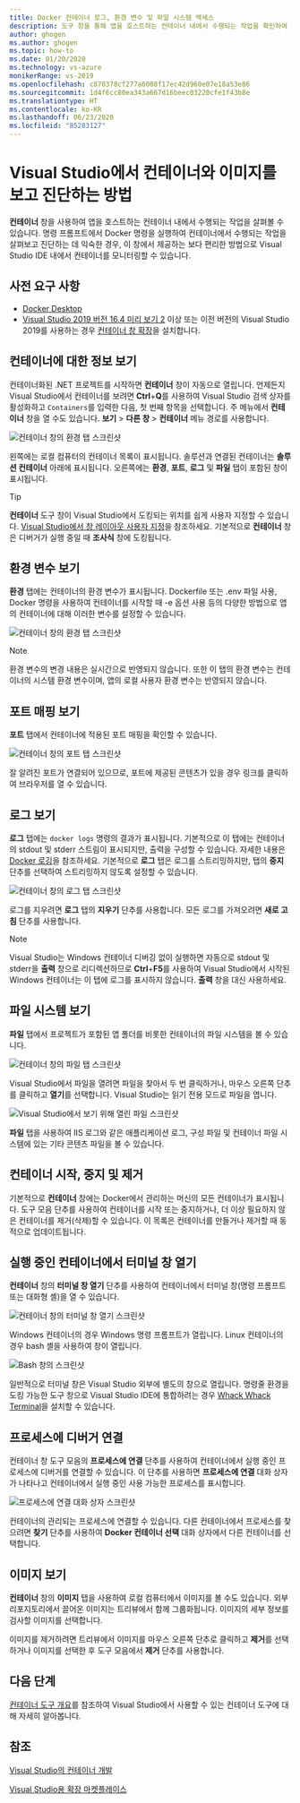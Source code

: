 ```yaml
---
title: Docker 컨테이너 로그, 환경 변수 및 파일 시스템 액세스
description: 도구 창을 통해 앱을 호스트하는 컨테이너 내에서 수행되는 작업을 확인하여 Visual Studio에서 컨테이너 기반 앱을 디버그하고 진단하는 기능을 향상하는 방법을 설명합니다.
author: ghogen
ms.author: ghogen
ms.topic: how-to
ms.date: 01/20/2020
ms.technology: vs-azure
monikerRange: vs-2019
ms.openlocfilehash: c870378cf277a6008f17ec42d960e07e18a53e86
ms.sourcegitcommit: 1d4f6cc80ea343a667d16beec03220cfe1f43b8e
ms.translationtype: HT
ms.contentlocale: ko-KR
ms.lasthandoff: 06/23/2020
ms.locfileid: "85283127"
---
```

# <a name="how-to-view-and-diagnose-containers-and-images-in-visual-studio"></a>Visual Studio에서 컨테이너와 이미지를 보고 진단하는 방법

**컨테이너** 창을 사용하여 앱을 호스트하는 컨테이너 내에서 수행되는 작업을 살펴볼 수 있습니다. 명령 프롬프트에서 Docker 명령을 실행하여 컨테이너에서 수행되는 작업을 살펴보고 진단하는 데 익숙한 경우, 이 창에서 제공하는 보다 편리한 방법으로 Visual Studio IDE 내에서 컨테이너를 모니터링할 수 있습니다.

## <a name="prerequisites"></a>사전 요구 사항

- [Docker Desktop](https://hub.docker.com/editions/community/docker-ce-desktop-windows)
- [Visual Studio 2019 버전 16.4 미리 보기 2](https://visualstudio.microsoft.com/downloads) 이상 또는 이전 버전의 Visual Studio 2019를 사용하는 경우 [컨테이너 창 확장](https://marketplace.visualstudio.com/items?itemName=ms-azuretools.vs-containers-tools-extensions)을 설치합니다.

## <a name="view-information-about-your-containers"></a>컨테이너에 대한 정보 보기

컨테이너화된 .NET 프로젝트를 시작하면 **컨테이너** 창이 자동으로 열립니다. 언제든지 Visual Studio에서 컨테이너를 보려면 **Ctrl**+**Q**를 사용하여 Visual Studio 검색 상자를 활성화하고 `Containers`를 입력한 다음, 첫 번째 항목을 선택합니다. 주 메뉴에서 **컨테이너** 창을 열 수도 있습니다. **보기** > **다른 창** > **컨테이너** 메뉴 경로를 사용합니다.  

![컨테이너 창의 환경 탭 스크린샷](media/view-and-diagnose-containers/container-window.png)

왼쪽에는 로컬 컴퓨터의 컨테이너 목록이 표시됩니다. 솔루션과 연결된 컨테이너는 **솔루션 컨테이너** 아래에 표시됩니다. 오른쪽에는 **환경**, **포트**, **로그** 및 **파일** 탭이 포함된 창이 표시됩니다.

> [!TIP]
> **컨테이너** 도구 창이 Visual Studio에서 도킹되는 위치를 쉽게 사용자 지정할 수 있습니다. [Visual Studio에서 창 레이아웃 사용자 지정](../ide/customizing-window-layouts-in-visual-studio.md)을 참조하세요. 기본적으로 **컨테이너** 창은 디버거가 실행 중일 때 **조사식** 창에 도킹됩니다.

## <a name="view-environment-variables"></a>환경 변수 보기

**환경** 탭에는 컨테이너의 환경 변수가 표시됩니다. Dockerfile 또는 .env 파일 사용, Docker 명령을 사용하여 컨테이너를 시작할 때 -e 옵션 사용 등의 다양한 방법으로 앱의 컨테이너에 대해 이러한 변수를 설정할 수 있습니다.

![컨테이너 창의 환경 탭 스크린샷](media/view-and-diagnose-containers/containers-environment-vars.png)

> [!NOTE]
> 환경 변수의 변경 내용은 실시간으로 반영되지 않습니다. 또한 이 탭의 환경 변수는 컨테이너의 시스템 환경 변수이며, 앱의 로컬 사용자 환경 변수는 반영되지 않습니다.

## <a name="view-port-mappings"></a>포트 매핑 보기

**포트** 탭에서 컨테이너에 적용된 포트 매핑을 확인할 수 있습니다.

![컨테이너 창의 포트 탭 스크린샷](media/view-and-diagnose-containers/containers-ports.png)

잘 알려진 포트가 연결되어 있으므로, 포트에 제공된 콘텐츠가 있을 경우 링크를 클릭하여 브라우저를 열 수 있습니다.

## <a name="view-logs"></a>로그 보기

**로그** 탭에는 `docker logs` 명령의 결과가 표시됩니다. 기본적으로 이 탭에는 컨테이너의 stdout 및 stderr 스트림이 표시되지만, 출력을 구성할 수 있습니다. 자세한 내용은 [Docker 로깅](https://docs.docker.com/config/containers/logging/)을 참조하세요.  기본적으로 **로그** 탭은 로그를 스트리밍하지만, 탭의 **중지** 단추를 선택하여 스트리밍하지 않도록 설정할 수 있습니다.

![컨테이너 창의 로그 탭 스크린샷](media/view-and-diagnose-containers/containers-logs.png)

로그를 지우려면 **로그** 탭의 **지우기** 단추를 사용합니다.  모든 로그를 가져오려면 **새로 고침** 단추를 사용합니다.

> [!NOTE]
> Visual Studio는 Windows 컨테이너 디버깅 없이 실행하면 자동으로 stdout 및 stderr을 **출력** 창으로 리디렉션하므로 **Ctrl**+**F5**를 사용하여 Visual Studio에서 시작된 Windows 컨테이너는 이 탭에 로그를 표시하지 않습니다. **출력** 창을 대신 사용하세요.

## <a name="view-the-filesystem"></a>파일 시스템 보기

**파일** 탭에서 프로젝트가 포함된 앱 폴더를 비롯한 컨테이너의 파일 시스템을 볼 수 있습니다.

![컨테이너 창의 파일 탭 스크린샷](media/view-and-diagnose-containers/container-filesystem.png)

Visual Studio에서 파일을 열려면 파일을 찾아서 두 번 클릭하거나, 마우스 오른쪽 단추를 클릭하고 **열기**를 선택합니다. Visual Studio는 읽기 전용 모드로 파일을 엽니다.

![Visual Studio에서 보기 위해 열린 파일 스크린샷](media/view-and-diagnose-containers/container-file-open.png)

**파일** 탭을 사용하여 IIS 로그와 같은 애플리케이션 로그, 구성 파일 및 컨테이너 파일 시스템에 있는 기타 콘텐츠 파일을 볼 수 있습니다.

## <a name="start-stop-and-remove-containers"></a>컨테이너 시작, 중지 및 제거

기본적으로 **컨테이너** 창에는 Docker에서 관리하는 머신의 모든 컨테이너가 표시됩니다. 도구 모음 단추를 사용하여 컨테이너를 시작 또는 중지하거나, 더 이상 필요하지 않은 컨테이너를 제거(삭제)할 수 있습니다.  이 목록은 컨테이너를 만들거나 제거할 때 동적으로 업데이트됩니다.

## <a name="open-a-terminal-window-in-a-running-container"></a>실행 중인 컨테이너에서 터미널 창 열기

**컨테이너** 창의 **터미널 창 열기** 단추를 사용하여 컨테이너에서 터미널 창(명령 프롬프트 또는 대화형 셸)을 열 수 있습니다.

![컨테이너 창의 터미널 창 열기 스크린샷](media/view-and-diagnose-containers/containers-open-terminal-window.png)

Windows 컨테이너의 경우 Windows 명령 프롬프트가 열립니다. Linux 컨테이너의 경우 bash 셸을 사용하여 창이 열립니다.

![Bash 창의 스크린샷](media/view-and-diagnose-containers/container-bash-window.png)

일반적으로 터미널 창은 Visual Studio 외부에 별도의 창으로 열립니다. 명령줄 환경을 도킹 가능한 도구 창으로 Visual Studio IDE에 통합하려는 경우 [Whack Whack Terminal](https://marketplace.visualstudio.com/items?itemName=DanielGriffen.WhackWhackTerminal)을 설치할 수 있습니다.

## <a name="attach-the-debugger-to-a-process"></a>프로세스에 디버거 연결

컨테이너 창 도구 모음의 **프로세스에 연결** 단추를 사용하여 컨테이너에서 실행 중인 프로세스에 디버거를 연결할 수 있습니다. 이 단추를 사용하면 **프로세스에 연결** 대화 상자가 나타나고 컨테이너에서 실행 중인 사용 가능한 프로세스를 표시합니다.  

![프로세스에 연결 대화 상자 스크린샷](media/view-and-diagnose-containers/containers-attach-to-process.jpg)

컨테이너의 관리되는 프로세스에 연결할 수 있습니다. 다른 컨테이너에서 프로세스를 찾으려면 **찾기** 단추를 사용하여 **Docker 컨테이너 선택** 대화 상자에서 다른 컨테이너를 선택합니다.

## <a name="viewing-images"></a>이미지 보기

**컨테이너** 창의 **이미지** 탭을 사용하여 로컬 컴퓨터에서 이미지를 볼 수도 있습니다. 외부 리포지토리에서 끌어온 이미지는 트리뷰에서 함께 그룹화됩니다. 이미지의 세부 정보를 검사할 이미지를 선택합니다.

이미지를 제거하려면 트리뷰에서 이미지를 마우스 오른쪽 단추로 클릭하고 **제거**를 선택하거나 이미지를 선택한 후 도구 모음에서 **제거** 단추를 사용합니다.

## <a name="next-steps"></a>다음 단계

[컨테이너 도구 개요](overview.md)를 참조하여 Visual Studio에서 사용할 수 있는 컨테이너 도구에 대해 자세히 알아봅니다.

## <a name="see-also"></a>참조

[Visual Studio의 컨테이너 개발](/visualstudio/containers)

[Visual Studio용 확장 마켓플레이스](https://marketplace.visualstudio.com/)
